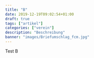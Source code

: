 ```yaml
---
title: "B"
date: 2019-12-19T09:02:54+01:00
draft: true
tags: ["artikel"]
categories: ["verein"]
description: "Beschreibung"
banner: "images/Briefumschlag_fcm.jpg"
---
```


Test B
